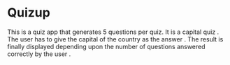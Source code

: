 # Quizup
This is a quiz app that generates 5 questions per quiz. It is a capital quiz . The user has to give the capital of the country as the answer
. The result is finally displayed depending upon the number of questions answered correctly by the user . 
